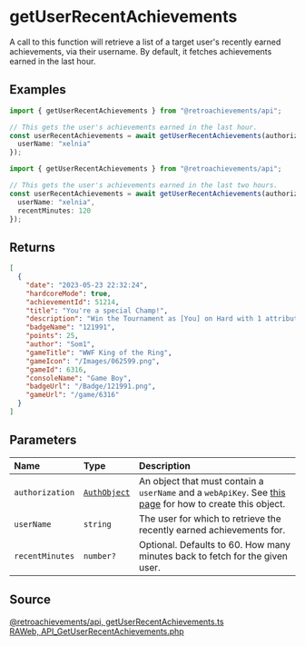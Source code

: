 # getUserRecentAchievements

A call to this function will retrieve a list of a target user's recently earned achievements, via their username. By default, it fetches achievements earned in the last hour.

## Examples

```ts
import { getUserRecentAchievements } from "@retroachievements/api";

// This gets the user's achievements earned in the last hour.
const userRecentAchievements = await getUserRecentAchievements(authorization, {
  userName: "xelnia"
});
```

```ts
import { getUserRecentAchievements } from "@retroachievements/api";

// This gets the user's achievements earned in the last two hours.
const userRecentAchievements = await getUserRecentAchievements(authorization, {
  userName: "xelnia",
  recentMinutes: 120
});
```

## Returns

```json
[
  {
    "date": "2023-05-23 22:32:24",
    "hardcoreMode": true,
    "achievementId": 51214,
    "title": "You're a special Champ!",
    "description": "Win the Tournament as [You] on Hard with 1 attribute on max. and 1 attribute on min.",
    "badgeName": "121991",
    "points": 25,
    "author": "Som1",
    "gameTitle": "WWF King of the Ring",
    "gameIcon": "/Images/062599.png",
    "gameId": 6316,
    "consoleName": "Game Boy",
    "badgeUrl": "/Badge/121991.png",
    "gameUrl": "/game/6316"
  }
]
```

## Parameters

| Name            | Type                                        | Description                                                                                                                  |
| :-------------- | :------------------------------------------ | :--------------------------------------------------------------------------------------------------------------------------- |
| `authorization` | [`AuthObject`](/v1/data-models/auth-object) | An object that must contain a `userName` and a `webApiKey`. See [this page](/getting-started) for how to create this object. |
| `userName`      | `string`                                    | The user for which to retrieve the recently earned achievements for.                                                         |
| `recentMinutes` | `number?`                                   | Optional. Defaults to 60. How many minutes back to fetch for the given user.                                                 |

## Source

[@retroachievements/api, getUserRecentAchievements.ts](https://github.dev/RetroAchievements/api-js/blob/main/src/user/getUserRecentAchievements.ts)  
[RAWeb, API_GetUserRecentAchievements.php](https://github.dev/RetroAchievements/RAWeb/blob/master/public/API/API_GetUserRecentAchievements.php)
